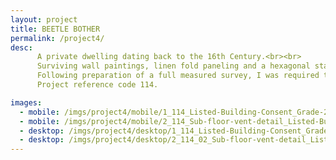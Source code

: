 ```yaml
---
layout: project
title: BEETLE BOTHER
permalink: /project4/
desc:
      A private dwelling dating back to the 16th Century.<br><br>
      Surviving wall paintings, linen fold paneling and a hexagonal stair tower are just some of the features that mean the property is listed Grade 2*.<br><br>
      Following preparation of a full measured survey, I was required to advise on several separate alterations requiring listed building consent, including the installation of a ground source heat pump, improvements in heating and ventilation to help combat a deathwatch beetle problem.<br><br>
      Project reference code 114.

images:
  - mobile: /imgs/project4/mobile/1_114_Listed-Building-Consent_Grade-2-Listed-Building_Full-Measured-Survey_M.jpg
  - mobile: /imgs/project4/mobile/2_114_Sub-floor-vent-detail_Listed-Building-Consent_Grade-2--Listed-Building_M.jpg
  - desktop: /imgs/project4/desktop/1_114_Listed-Building-Consent_Grade-2--Listed-Building_Full-Measured-Survey_DT.jpg
  - desktop: /imgs/project4/desktop/2_114_02_Sub-floor-vent-detail_Listed-Building-Consent_Grade-2--Listed-Building_Full-Measured-Survey_Planning-Permission_Planning-Appeal_DTpg.jpg
---
```

